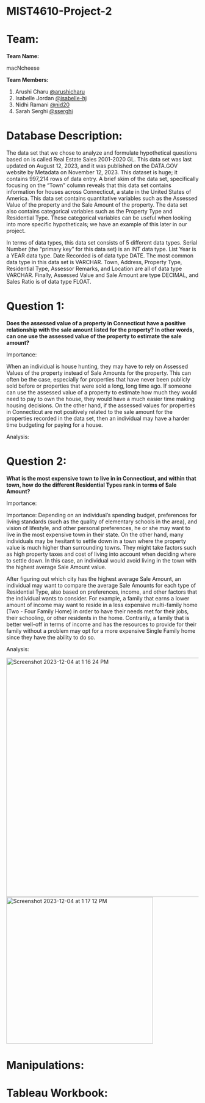 # MIST4610-Project-2
# Team: 
**Team Name:**

macNcheese

**Team Members:**

1. Arushi Charu [@arushicharu](https://github.com/arushicharu)
2. Isabelle Jordan [@isabelle-hj](https://github.com/isabelle-hj)
3. Nidhi Ramani [@nid20](https://github.com/nid20)
4. Sarah Serghi [@sserghi](https://github.com/sserghi)

# Database Description:

The data set that we chose to analyze and formulate hypothetical questions based on is called Real Estate Sales 2001-2020 GL. This data set was last updated on August 12, 2023, and it was published on the DATA.GOV website by Metadata on November 12, 2023. This dataset is huge; it contains 997,214 rows of data entry. A brief skim of the data set, specifically focusing on the “Town” column reveals that this data set contains information for houses across Connecticut, a state in the United States of America. This data set contains quantitative variables such as the Assessed Value of the property and the Sale Amount of the property. The data set also contains categorical variables such as the Property Type and Residential Type. These categorical variables can be useful when looking into more specific hypotheticals; we have an example of this later in our project. 

In terms of data types, this data set consists of 5 different data types. Serial Number (the “primary key” for this data set) is an INT data type. List Year is a YEAR data type. Date Recorded is of data type DATE. The most common data type in this data set is VARCHAR. Town, Address, Property Type, Residential Type, Assessor Remarks, and Location are all of data type VARCHAR. Finally, Assessed Value and Sale Amount are type DECIMAL, and Sales Ratio is of data type FLOAT. 


# Question 1:

**Does the assessed value of a property in Connecticut have a positive relationship with the sale amount listed for the property? In other words, can one use the assessed value of the property to estimate the sale amount?**

Importance: 

When an individual is house hunting, they may have to rely on Assessed Values of the property instead of Sale Amounts for the property. This can often be the case, especially for properties that have never been publicly sold before or properties that were sold a long, long time ago. If someone can use the assessed value of a property to estimate how much they would need to pay to own the house, they would have a much easier time making housing decisions. On the other hand, if the assessed values for properties in Connecticut are not positively related to the sale amount for the properties recorded in the data set, then an individual may have a harder time budgeting for paying for a house. 

Analysis:

# Question 2:

**What is the most expensive town to live in in Connecticut, and within that town, how do the different Residential Types rank in terms of Sale Amount?**

Importance: 

Importance: Depending on an individual’s spending budget, preferences for living standards (such as the quality of elementary schools in the area), and vision of lifestyle, and other personal preferences, he or she may want to live in the most expensive town in their state. 
On the other hand, many individuals may be hesitant to settle down in a town where the property value is much higher than surrounding towns. They might take factors such as high property taxes and cost of living into account when deciding where to settle down. In this case, an individual would avoid living in the town with the highest average Sale Amount value. 

After figuring out which city has the highest average Sale Amount, an individual may want to compare the average Sale Amounts for each type of Residential Type, also based on preferences, income, and other factors that the individual wants to consider. For example, a family that earns a lower amount of income may want to reside in a less expensive multi-family home (Two - Four Family Home) in order to have their needs met for their jobs, their schooling, or other residents in the home. Contrarily, a family that is better well-off in terms of income and has the resources to provide for their family without a problem may opt for a more expensive Single Family home since they have the ability to do so. 

Analysis: 

<img width="626" alt="Screenshot 2023-12-04 at 1 16 24 PM" src="https://github.com/isabelle-hj/MIST4610-Project-2/assets/148258434/5a32f7df-f61c-4fca-8297-ec68ebc3dcb8">


<img width="384" alt="Screenshot 2023-12-04 at 1 17 12 PM" src="https://github.com/isabelle-hj/MIST4610-Project-2/assets/148258434/f222af04-bfaf-4f0e-8ae7-fc650577f37e">


# Manipulations:

# Tableau Workbook:
